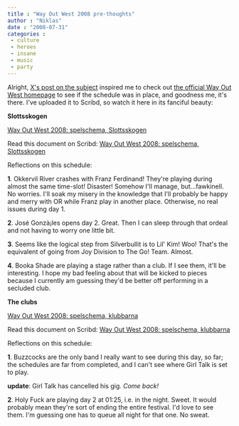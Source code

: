```yaml
---
title : "Way Out West 2008 pre-thoughts"
author : "Niklas"
date : "2008-07-31"
categories : 
 - culture
 - heroes
 - insane
 - music
 - party
---
```


Alright, [X's post on the subject](http://cyndamoore.wordpress.com/2008/07/31/pre-way-out-west-again) inspired me to check out [the official Way Out West homepage](http://wayoutwest.se) to see if the schedule was in place, and goodness me, it's there. I've uploaded it to Scribd, so watch it here in its fanciful beauty:

**Slottsskogen**

  

[Way Out West 2008: spelschema, Slottsskogen](http://www.scribd.com/doc/4331242/Way-Out-West-2008-spelschema-Slottsskogen)

Read this document on Scribd: [Way Out West 2008: spelschema, Slottsskogen](http://www.scribd.com/doc/4331242/Way-Out-West-2008-spelschema-Slottsskogen)

Reflections on this schedule:

**1**. Okkervil River crashes with Franz Ferdinand! They're playing during almost the same time-slot! Disaster! Somehow I'll manage, but...fawkinell. No worries. I'll soak my misery in the knowledge that I'll probably be happy and merry with OR while Franz play in another place. Otherwise, no real issues during day 1.

**2**. José Gonzà¡les opens day 2. Great. Then I can sleep through that ordeal and not having to worry one little bit.

**3**. Seems like the logical step from Silverbullit is to Lil' Kim! Woo! That's the equivalent of going from Joy Division to The Go! Team. Almost.

**4**. Booka Shade are playing a stage rather than a club. If I see them, it'll be interesting. I hope my bad feeling about that will be kicked to pieces because I currently am guessing they'd be better off performing in a secluded club.

**The clubs**

  

[Way Out West 2008: spelschema, klubbarna](http://www.scribd.com/doc/4331346/Way-Out-West-2008-spelschema-klubbarna)

Read this document on Scribd: [Way Out West 2008: spelschema, klubbarna](http://www.scribd.com/doc/4331346/Way-Out-West-2008-spelschema-klubbarna)

Reflections on this schedule:

**1**. Buzzcocks are the only band I really want to see during this day, so far; the schedules are far from completed, and I can't see where Girl Talk is set to play.

**update**: Girl Talk has cancelled his gig. _Come back!_

**2**. Holy Fuck are playing day 2 at 01:25, i.e. in the night. Sweet. It would probably mean they're sort of ending the entire festival. I'd love to see them. I'm guessing one has to queue all night for that one. No sweat.
